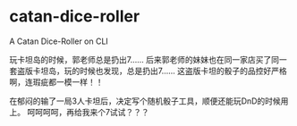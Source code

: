 # catan-dice-roller

A Catan Dice-Roller on CLI

玩卡坦岛的时候，郭老师总是扔出7……
后来郭老师的妹妹也在同一家店买了同一套盗版卡坦岛，玩的时候也发现，总是扔出7……
这盗版卡坦的骰子的品控好严格啊，连瑕疵都一模一样！！

在郁闷的输了一局3人卡坦后，决定写个随机骰子工具，顺便还能玩DnD的时候用上。
呵呵呵呵，再给我来个7试试？？？

